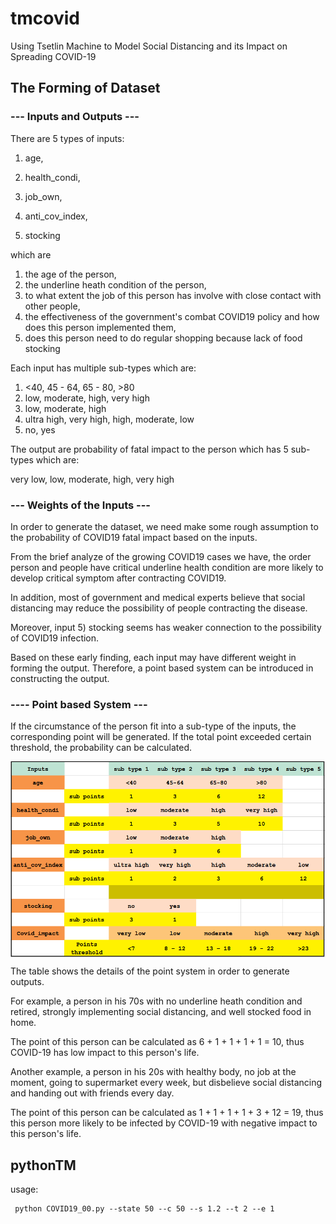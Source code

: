 # tmcovid
Using Tsetlin Machine to Model Social Distancing and its Impact on Spreading COVID-19


## The Forming of Dataset

### --- Inputs and Outputs --- 
There are 5 types of inputs: 

1) age, 

2) health_condi, 
   
3) job_own, 
   
4) anti_cov_index, 

5) stocking 

which are

1) the age of the person, 
2) the underline heath condition of the person, 
3) to what extent the job of this person has involve with close contact with other people, 
4) the effectiveness of the  government's combat COVID19 policy and how does this person implemented them, 
5) does this person need to do regular shopping because lack of food stocking 
   

Each input has multiple sub-types which are:

1) <40, 45 - 64, 65 - 80, >80
2) low,	moderate,	high,	very high
3) low,	moderate,	high
4) ultra high,	very high,	high,	moderate,	low 
5) no, yes

The output are probability of fatal impact to the person which has 5 sub-types which are:

very low,	low,	moderate,	high,	very high


### --- Weights of the Inputs ---
In order to generate the dataset, we need make some rough assumption to the probability of COVID19 fatal impact based on the inputs.

From the brief analyze of the growing COVID19 cases we have, the order person and people have critical underline health condition are more likely to develop critical symptom after contracting COVID19. 

In addition, most of government and medical experts believe that social distancing may reduce the possibility of people contracting the disease. 

Moreover, input 5) stocking seems has weaker connection to the possibility of COVID19 infection. 

Based on these early finding, each input may have different weight in forming the output. Therefore, a point based system can be introduced in constructing the output.

### ---- Point based System ---

If the circumstance of the person fit into a sub-type of the inputs, the corresponding point will be generated. If the total point exceeded certain threshold, the probability can be calculated. 

<!-- ![points](points.PNG) -->
<img src="points.PNG" width = "700" align="middle" >

The table shows the details of the point system in order to generate outputs.

For example, a person in his 70s with no underline heath condition and retired, strongly implementing social distancing, and well stocked food in home. 

The point of this person can be calculated as 6 + 1 + 1 + 1 + 1 = 10, thus COVID-19 has low impact to this person's life.

Another example, a person in his 20s with healthy body, no job at the moment, going to supermarket every week, but disbelieve social distancing and handing out with friends every day. 

The point of this person can be calculated as 1 + 1 + 1 + 1 + 3 + 12 = 19, thus this person more likely to be infected by COVID-19 with negative impact to this person's life. 


## pythonTM
usage: 
```
 python COVID19_00.py --state 50 --c 50 --s 1.2 --t 2 --e 1
```
